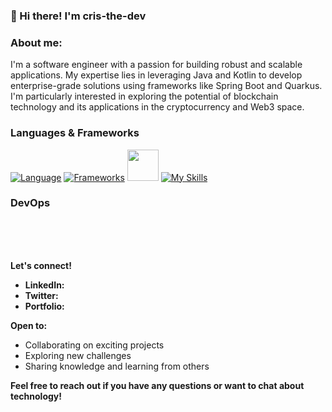 ### 👋 Hi there! I'm cris-the-dev

### About me:
I'm a software engineer with a passion for building robust and scalable applications. My expertise lies in leveraging Java and Kotlin to develop enterprise-grade solutions using frameworks like Spring Boot and Quarkus. I'm particularly interested in exploring the potential of blockchain technology and its applications in the cryptocurrency and Web3 space.

### Languages & Frameworks

[![Language](https://skillicons.dev/icons?i=java,kotlin,typescript,javascript&theme=light)](https://skillicons.dev)
[![Frameworks](https://skillicons.dev/icons?i=spring&theme=light)](https://skillicons.dev)
<img src="https://encrypted-tbn0.gstatic.com/images?q=tbn:ANd9GcTp0pGpmve1SdfSjHLxlv7oJONd5KAVs_tsvQ&s" width="50" height="50">
[![My Skills](https://skillicons.dev/icons?i=nodejs,react&theme=light)](https://skillicons.dev)

### DevOps



<br>
<br>
<br>

**Let's connect!**
* **LinkedIn:**
* **Twitter:**
* **Portfolio:**

**Open to:**
* Collaborating on exciting projects
* Exploring new challenges
* Sharing knowledge and learning from others

**Feel free to reach out if you have any questions or want to chat about technology!**
